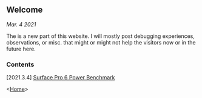 <link href="./retro.css" rel="stylesheet"></link>

## Welcome
*Mar. 4 2021* 

The is a new part of this website. I will mostly post debugging experiences, observations, or misc. that might or might not help the visitors now or in the future here.

### Contents

[2021.3.4] [Surface Pro 6 Power Benchmark](surface-pro-6-watts.html)

<[Home](../index.html)>
